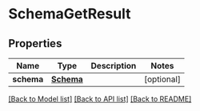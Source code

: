 # SchemaGetResult


## Properties
Name | Type | Description | Notes
------------ | ------------- | ------------- | -------------
**schema** | [**Schema**](Schema.md) |  | [optional] 

[[Back to Model list]](../README.md#documentation-for-models) [[Back to API list]](../README.md#documentation-for-api-endpoints) [[Back to README]](../README.md)



